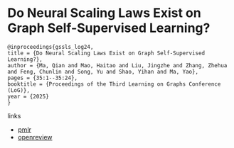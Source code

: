 # Do Neural Scaling Laws Exist on Graph Self-Supervised Learning?

```
@inproceedings{gssls_log24,
title = {Do Neural Scaling Laws Exist on Graph Self-Supervised Learning?},
author = {Ma, Qian and Mao, Haitao and Liu, Jingzhe and Zhang, Zhehua and Feng, Chunlin and Song, Yu and Shao, Yihan and Ma, Yao},
pages = {35:1--35:24},
booktitle = {Proceedings of the Third Learning on Graphs Conference (LoG)},
year = {2025}
}
```

links
- [pmlr](https://proceedings.mlr.press/v269/ma25b.html)
- [openreview](https://openreview.net/forum?id=qBTqK042Vt)
